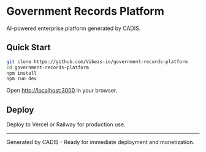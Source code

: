 # Government Records Platform

AI-powered enterprise platform generated by CADIS.

## Quick Start

```bash
git clone https://github.com/Vibezs-io/government-records-platform
cd government-records-platform
npm install
npm run dev
```

Open [http://localhost:3000](http://localhost:3000) in your browser.

## Deploy

Deploy to Vercel or Railway for production use.

---
Generated by CADIS - Ready for immediate deployment and monetization.